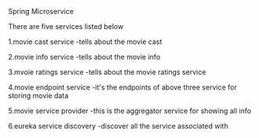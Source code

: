 Spring Microservice 


There are five services listed below

 1.movie cast service -tells about the movie cast

 2.movie info service -tells about the movie info

 3.mvoie ratings service -tells about the movie ratings service

 4.movie endpoint service -it's the endpoints of above three service for storing movie data

 5.movie service provider -this is the aggregator service for showing all info 

 6.eureka service discovery -discover all the service associated with




